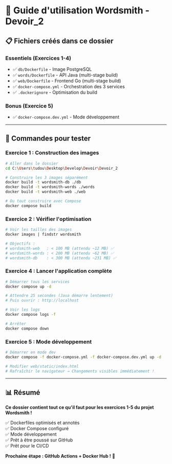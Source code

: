 # 🚀 Guide d'utilisation Wordsmith - Devoir_2

## 📋 Fichiers créés dans ce dossier

### Essentiels (Exercices 1-4)
- ✅ `db/Dockerfile` - Image PostgreSQL
- ✅ `words/Dockerfile` - API Java (multi-stage build)
- ✅ `web/Dockerfile` - Frontend Go (multi-stage build)
- ✅ `docker-compose.yml` - Orchestration des 3 services
- ✅ `.dockerignore` - Optimisation du build

### Bonus (Exercice 5)
- ✅ `docker-compose.dev.yml` - Mode développement

---

## 🧪 Commandes pour tester

### Exercice 1 : Construction des images

```bash
# Aller dans le dossier
cd C:\Users\tudou\Desktop\Develop\Devoir\Devoir_2

# Construire les 3 images séparément
docker build -t wordsmith-db ./db
docker build -t wordsmith-words ./words
docker build -t wordsmith-web ./web

# Ou tout construire avec Compose
docker compose build
```

### Exercice 2 : Vérifier l'optimisation

```bash
# Voir les tailles des images
docker images | findstr wordsmith

# Objectifs :
# wordsmith-web   : < 100 MB (attendu ~12 MB) ✅
# wordsmith-words : < 200 MB (attendu ~62 MB) ✅
# wordsmith-db    : < 300 MB (attendu ~231 MB) ✅
```

### Exercice 4 : Lancer l'application complète

```bash
# Démarrer tous les services
docker compose up -d

# Attendre 25 secondes (Java démarre lentement)
# Puis ouvrir : http://localhost

# Voir les logs
docker compose logs -f

# Arrêter
docker compose down
```

### Exercice 5 : Mode développement

```bash
# Démarrer en mode dev
docker compose -f docker-compose.yml -f docker-compose.dev.yml up -d

# Modifier web/static/index.html
# Rafraîchir le navigateur → Changements visibles immédiatement !
```

---

## 📊 Résumé

**Ce dossier contient tout ce qu'il faut pour les exercices 1-5 du projet Wordsmith !**

✅ Dockerfiles optimisés et annotés  
✅ Docker Compose configuré  
✅ Mode développement  
✅ Prêt à être poussé sur GitHub  
✅ Prêt pour le CI/CD  

**Prochaine étape : GitHub Actions + Docker Hub !** 🚀

